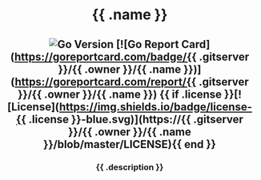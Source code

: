 <h1 align="center">{{ .name }}</h1>

<h2 align="center">

  ![Go Version](https://img.shields.io/badge/Go%20Version-latest-brightgreen.svg)
  [![Go Report Card](https://goreportcard.com/badge/{{ .gitserver }}/{{ .owner }}/{{ .name }})](https://goreportcard.com/report/{{ .gitserver }}/{{ .owner }}/{{ .name }})
  {{ if .license }}[![License](https://img.shields.io/badge/license-{{ .license }}-blue.svg)](https://{{ .gitserver }}/{{ .owner }}/{{ .name }}/blob/master/LICENSE){{ end }}

</h2>

<h3 align="center">{{ .description }}</h3>
